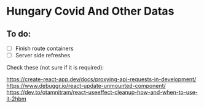 # Hungary Covid And Other Datas

## To do:

* [ ] Finish route containers
* [ ] Server side refreshes

Check these (not sure if it is required):

https://create-react-app.dev/docs/proxying-api-requests-in-development/
https://www.debuggr.io/react-update-unmounted-component/
https://dev.to/otamnitram/react-useeffect-cleanup-how-and-when-to-use-it-2hbm